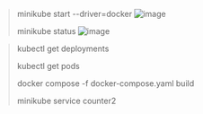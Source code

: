 > minikube start --driver=docker
![image](https://github.com/dddddddddddari/kubernetes/assets/90902523/d5b75dd7-47c4-483b-85fb-9a9de6ee4932)
> 
> minikube status
![image](https://github.com/dddddddddddari/kubernetes/assets/90902523/5313dcc2-c2ea-471e-9917-32ad187141a5)

>
> kubectl get deployments
>
>kubectl get pods
>
> docker compose -f docker-compose.yaml build
> 
> minikube service counter2

